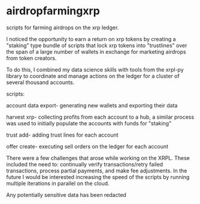 # airdropfarmingxrp
scripts for farming airdrops on the xrp ledger. 

I noticed the opportunity to earn a return on xrp tokens by
creating a "staking" type bundle of scripts that lock xrp tokens into "trustlines" over the 
span of a large number of wallets in exchange for marketing airdrops from token creators. 

To do this, I combined my data science skills with tools from the xrpl-py library to coordinate
and manage actions on the ledger for a cluster of several thousand accounts.

scripts: 

account data export- generating new wallets and exporting their data

harvest xrp- collecting profits from each account to a hub, a similar process was used
to initially populate the accounts with funds for "staking"

trust add- adding trust lines for each account

offer create- executing sell orders on the ledger for each account

There were a few challenges that arose while working on the XRPL. 
These included the need to: continually verify transactions/retry failed transactions, 
process partial payments, and make fee adjustments. In the future I would be interested increasing
the speed of the scripts by running multiple iterations in parallel
on the cloud. 

Any potentially sensitive data has been redacted
